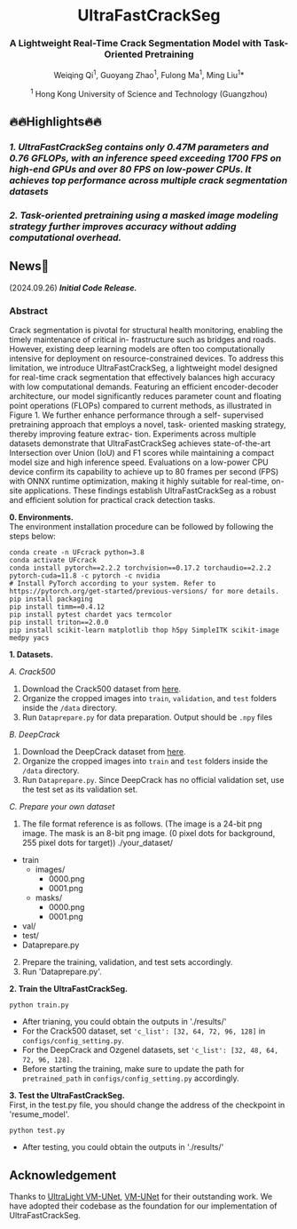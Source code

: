 <div align="center">
<h1>UltraFastCrackSeg </h1>
<h3>A Lightweight Real-Time Crack Segmentation Model with Task-Oriented Pretraining</h3>

Weiqing Qi<sup>1</sup>, Guoyang Zhao<sup>1</sup>, Fulong Ma<sup>1</sup>, Ming Liu<sup>1</sup>\*

<sup>1</sup> Hong Kong University of Science and Technology (Guangzhou)




</div>

## 🔥🔥Highlights🔥🔥
### *1. UltraFastCrackSeg contains only 0.47M parameters and 0.76 GFLOPs, with an inference speed exceeding 1700 FPS on high-end GPUs and over 80 FPS on low-power CPUs. It achieves top performance across multiple crack segmentation datasets*</br>
### *2. Task-oriented pretraining using a masked image modeling strategy further improves accuracy without adding computational overhead.*</br>

## News🚀

(2024.09.26) ***Initial Code Release.***

### Abstract
Crack segmentation is pivotal for structural health monitoring, enabling the timely maintenance of critical in- frastructure such as bridges and roads. However, existing deep learning models are often too computationally intensive for deployment on resource-constrained devices. To address this limitation, we introduce UltraFastCrackSeg, a lightweight model designed for real-time crack segmentation that effectively balances high accuracy with low computational demands. Featuring an efficient encoder-decoder architecture, our model significantly reduces parameter count and floating point operations (FLOPs) compared to current methods, as illustrated in Figure 1. We further enhance performance through a self- supervised pretraining approach that employs a novel, task- oriented masking strategy, thereby improving feature extrac- tion. Experiments across multiple datasets demonstrate that UltraFastCrackSeg achieves state-of-the-art Intersection over Union (IoU) and F1 scores while maintaining a compact model size and high inference speed. Evaluations on a low-power CPU device confirm its capability to achieve up to 80 frames per second (FPS) with ONNX runtime optimization, making it highly suitable for real-time, on-site applications. These findings establish UltraFastCrackSeg as a robust and efficient solution for practical crack detection tasks. 


**0. Environments.** </br>
The environment installation procedure can be followed by following the steps below:</br>
```
conda create -n UFcrack python=3.8
conda activate UFcrack
conda install pytorch==2.2.2 torchvision==0.17.2 torchaudio==2.2.2 pytorch-cuda=11.8 -c pytorch -c nvidia 
# Install PyTorch according to your system. Refer to https://pytorch.org/get-started/previous-versions/ for more details.
pip install packaging
pip install timm==0.4.12
pip install pytest chardet yacs termcolor
pip install triton==2.0.0
pip install scikit-learn matplotlib thop h5py SimpleITK scikit-image medpy yacs
```

**1. Datasets.** </br>

*A. Crack500* </br>
1. Download the Crack500 dataset from [here](https://github.com/fyangneil/pavement-crack-detection). </br>
2. Organize the cropped images into `train`, `validation`, and `test` folders inside the `/data` directory.
3. Run `Dataprepare.py` for data preparation. Output should be `.npy` files </br>

*B. DeepCrack* </br>
1. Download the DeepCrack dataset from [here](https://github.com/yhlleo/DeepCrack).</br>
2. Organize the cropped images into `train` and `test` folders inside the `/data` directory.
3. Run `Dataprepare.py`. Since DeepCrack has no official validation set, use the test set as its validation set. </br>

*C. Prepare your own dataset* </br>
1. The file format reference is as follows. (The image is a 24-bit png image. The mask is an 8-bit png image. (0 pixel dots for background, 255 pixel dots for target))
./your_dataset/
  - train
    - images/
      - 0000.png
      - 0001.png
    - masks/
      - 0000.png
      - 0001.png
  - val/
  - test/
  - Dataprepare.py
2. Prepare the training, validation, and test sets accordingly.</br>
3. Run 'Dataprepare.py'. </br>

**2. Train the UltraFastCrackSeg.**
```
python train.py
```
- After trianing, you could obtain the outputs in './results/' </br>
- For the Crack500 dataset, set `'c_list': [32, 64, 72, 96, 128]` in `configs/config_setting.py`.
- For the DeepCrack and Ozgenel datasets, set `'c_list': [32, 48, 64, 72, 96, 128]`.
- Before starting the training, make sure to update the path for `pretrained_path` in `configs/config_setting.py` accordingly.

**3. Test the UltraFastCrackSeg.**  
First, in the test.py file, you should change the address of the checkpoint in 'resume_model'.
```
python test.py
```
- After testing, you could obtain the outputs in './results/' </br>



## Acknowledgement
Thanks to [UltraLight VM-UNet](https://github.com/wurenkai/UltraLight-VM-UNet), [VM-UNet](https://github.com/JCruan519/VM-UNet) for their outstanding work. We have adopted their codebase as the foundation for our implementation of UltraFastCrackSeg.
